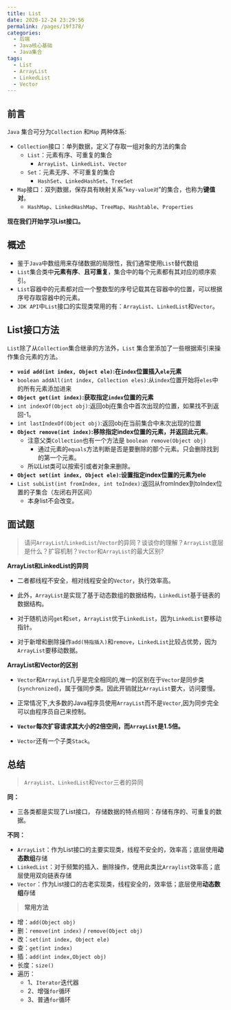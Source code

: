 ```yaml
---
title: List
date: 2020-12-24 23:29:56
permalink: /pages/19f378/
categories:
  - 后端
  - Java核心基础
  - Java集合
tags:
  - List
  - ArrayList
  - LinkedList
  - Vector
---
```


## 前言
`Java` 集合可分为`Collection` 和`Map` 两种体系:

- `Collection`接口：单列数据，定义了存取一组对象的方法的集合
  - `List`：元素有序、可重复的集合
    - `ArrayList`、`LinkedList`、`Vector`
  - `Set`：元素无序、不可重复的集合
    - `HashSet`、`LinkedHashSet`、`TreeSet`
- `Map`接口：双列数据，保存具有映射关系“`key-value对`”的集合，也称为**键值对**。
  - `HashMap`、`LinkedHashMap`、`TreeMap`、`Hashtable`、`Properties` 



**现在我们开始学习List接口。**



## 概述

- 鉴于`Java`中数组用来存储数据的局限性，我们通常使用`List`替代数组
- `List`集合类中**元素有序**、**且可重复**，集合中的每个元素都有其对应的顺序索引。
- `List`容器中的元素都对应一个整数型的序号记载其在容器中的位置，可以根据序号存取容器中的元素。
- `JDK API`中`List`接口的实现类常用的有：`ArrayList`、`LinkedList`和`Vector`。



## List接口方法

`List`除了从`Collection`集合继承的方法外，`List` 集合里添加了一些根据索引来操作集合元素的方法。

- **`void add(int index, Object ele)`:在`index`位置插入`ele`元素**
- `boolean addAll(int index, Collection eles)`:从`index`位置开始将`eles`中的所有元素添加进来
- **`Object get(int index)`:获取指定`index`位置的元素**
- `int indexOf(Object obj)`:返回obj在集合中首次出现的位置，如果找不到返回-1。
- `int lastIndexOf(Object obj)`:返回obj在当前集合中末次出现的位置
- **`Object remove(int index)`:移除指定index位置的元素，并返回此元素**。
  - 注意父类`Collection`也有一个方法是 `boolean remove(Object obj)` 
    - 通过元素的`equals`方法判断是否是要删除的那个元素。只会删除找到的第一个元素。
  - 所以List类可以按索引或者对象来删除。
- **`Object set(int index, Object ele)`:设置指定index位置的元素为ele**
- `List subList(int fromIndex, int toIndex)`:返回从fromIndex到toIndex位置的子集合（左闭右开区间）
  - 本身list不会改变。



## 面试题

> 请问`ArrayList`/`LinkedList`/`Vector`的异同？谈谈你的理解？`ArrayList`底层是什么？扩容机制？`Vector`和`ArrayList`的最大区别?

**ArrayList和LinkedList的异同**

- 二者都线程不安全，相对线程安全的`Vector`，执行效率高。

- 此外，`ArrayList`是实现了基于动态数组的数据结构，`LinkedList`基于链表的数据结构。

- 对于随机访问`get`和`set`，`ArrayList`优于`LinkedList`，因为`LinkedList`要移动指针。

- 对于新增和删除操作`add(特指插入)`和`remove`，`LinkedList`比较占优势，因为`ArrayList`要移动数据。



**ArrayList和Vector的区别**

- `Vector`和`ArrayList`几乎是完全相同的,唯一的区别在于`Vector`是同步类(`synchronized`)，属于强同步类。因此开销就比`ArrayList`要大，访问要慢。

- 正常情况下,大多数的Java程序员使用`ArrayList`而不是`Vector`,因为同步完全可以由程序员自己来控制。
- **`Vector`每次扩容请求其大小的2倍空间，而`ArrayList`是1.5倍。**
- `Vector`还有一个子类`Stack`。

## 总结

> `ArrayList`、`LinkedList`和`Vector`三者的异同

**同：**

- 三各类都是实现了List接口， 存储数据的特点相同：存储有序的、可重复的数据。

**不同：**

- `ArrayList`：作为List接口的主要实现类，线程不安全的，效率高；底层使用**动态数组**存储
- `LinkedList`：对于频繁的插入、删除操作，使用此类比`Arraylist`效率高；底层使用双向链表存储
- `Vector`：作为List接口的古老实现类，线程安全的，效率低；底层使用**动态数组**存储



> **常用方法**

- 增：`add(Object obj)`
- 删：`remove(int index)` / `remove(Object obj)`
- 改：`set(int index, Object ele)`
- 查：`get(int index)`
- 插：`add(int index,Object obj)`
- 长度：`size()`
- 遍历：
  - 1、`Iterator`迭代器
  - 2、增强`for`循环
  - 3、普通`for`循环